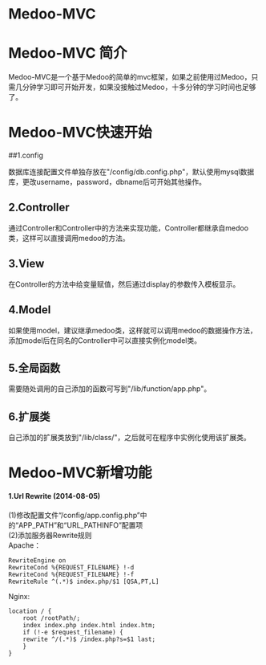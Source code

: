 Medoo-MVC
=========

# Medoo-MVC 简介

Medoo-MVC是一个基于Medoo的简单的mvc框架，如果之前使用过Medoo，只需几分钟学习即可开始开发，如果没接触过Medoo，十多分钟的学习时间也足够了。

# Medoo-MVC快速开始

##1.config

数据库连接配置文件单独存放在"/config/db.config.php"，默认使用mysql数据库，更改username，password，dbname后可开始其他操作。

## 2.Controller

通过Controller和Controller中的方法来实现功能，Controller都继承自medoo类，这样可以直接调用medoo的方法。

## 3.View

在Controller的方法中给变量赋值，然后通过display的参数传入模板显示。

## 4.Model

如果使用model，建议继承medoo类，这样就可以调用medoo的数据操作方法，添加model后在同名的Controller中可以直接实例化model类。

## 5.全局函数

需要随处调用的自己添加的函数可写到"/lib/function/app.php"。

## 6.扩展类

自己添加的扩展类放到"/lib/class/"，之后就可在程序中实例化使用该扩展类。

# Medoo-MVC新增功能

#### 1.Url Rewrite (2014-08-05)
(1)修改配置文件“/config/app.config.php”中的“APP_PATH”和“URL_PATHINFO”配置项  
(2)添加服务器Rewrite规则  
Apache：

    RewriteEngine on  
    RewriteCond %{REQUEST_FILENAME} !-d  
    RewriteCond %{REQUEST_FILENAME} !-f  
    RewriteRule ^(.*)$ index.php/$1 [QSA,PT,L]  

Nginx:

    location / {  
        root /rootPath/;  
        index index.php index.html index.htm;  
        if (!-e $request_filename) {  
        rewrite ^/(.*)$ /index.php?s=$1 last;  
        }  
    }  
